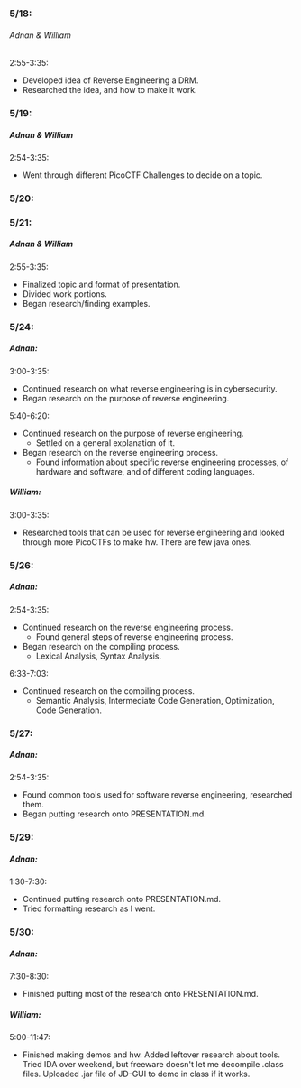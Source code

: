 ### 5/18:

###### Adnan & William
2:55-3:35:
  - Developed idea of Reverse Engineering a DRM.
  - Researched the idea, and how to make it work.

### 5/19:

##### Adnan & William
2:54-3:35:
  - Went through different PicoCTF Challenges to decide on a topic.

### 5/20:

### 5/21:

##### Adnan & William
2:55-3:35:
  - Finalized topic and format of presentation.
  - Divided work portions.
  - Began research/finding examples.

### 5/24:

##### Adnan:
3:00-3:35:
  - Continued research on what reverse engineering is in cybersecurity.
  - Began research on the purpose of reverse engineering.

5:40-6:20:
  - Continued research on the purpose of reverse engineering.
    - Settled on a general explanation of it.
  - Began research on the reverse engineering process.
    - Found information about specific reverse engineering processes, of hardware and software, and of different coding languages.

##### William:
3:00-3:35:
  - Researched tools that can be used for reverse engineering and looked through more PicoCTFs to make hw. There are few java ones.

### 5/26:

##### Adnan:
2:54-3:35:
  - Continued research on the reverse engineering process.
    - Found general steps of reverse engineering process.
  - Began research on the compiling process.
    - Lexical Analysis, Syntax Analysis.

6:33-7:03:
  - Continued research on the compiling process.
    - Semantic Analysis, Intermediate Code Generation, Optimization, Code Generation.

### 5/27:

##### Adnan:
2:54-3:35:
  - Found common tools used for software reverse engineering, researched them.
  - Began putting research onto PRESENTATION.md.

### 5/29:

##### Adnan:
1:30-7:30:
  - Continued putting research onto PRESENTATION.md.
  - Tried formatting research as I went.

### 5/30:

##### Adnan:
7:30-8:30:
  - Finished putting most of the research onto PRESENTATION.md.

##### William:
5:00-11:47:
  - Finished making demos and hw. Added leftover research about tools. Tried IDA over weekend, but freeware doesn't let me decompile .class files. Uploaded .jar file of JD-GUI to demo in class if it works.
